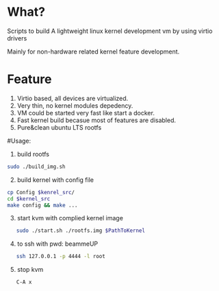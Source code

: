 # What?
Scripts to build A lightweight linux kernel development vm by using virtio drivers

Mainly for non-hardware related kernel feature development.

# Feature
1. Virtio based, all devices are virtualized.
2. Very thin, no kernel modules depedency.
3. VM could be started very fast like start a docker.
4. Fast kernel build becasue most of features are disabled.
4. Pure&clean ubuntu LTS rootfs

#Usage:
1. build rootfs
```bash
sudo ./build_img.sh
```
2. build kernel with config file
```bash
cp Config $kenrel_src/
cd $kernel_src
make config && make ...
```

3. start kvm with complied kernel image
```bash
   sudo ./start.sh ./rootfs.img $PathToKernel
```
4. to ssh with pwd: beammeUP
```bash
   ssh 127.0.0.1 -p 4444 -l root
```
5. stop kvm
```bash
   C-A x
```

